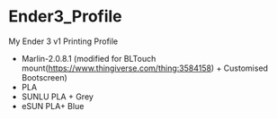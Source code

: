 # Ender3_Profile
My Ender 3 v1 Printing Profile

- Marlin-2.0.8.1 (modified for BLTouch mount(https://www.thingiverse.com/thing:3584158) + Customised Bootscreen)
- PLA
- SUNLU PLA + Grey
- eSUN PLA+ Blue
